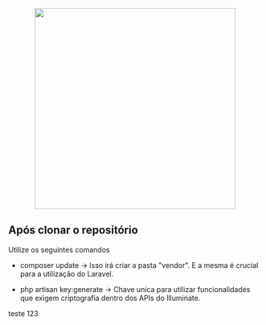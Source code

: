 <p align="center"><a href="https://laravel.com" target="_blank"><img src="https://raw.githubusercontent.com/laravel/art/master/logo-lockup/5%20SVG/2%20CMYK/1%20Full%20Color/laravel-logolockup-cmyk-red.svg" width="400"></a></p>

## Após clonar o repositório

Utilize os seguintes comandos

- composer update -> Isso irá criar a pasta "vendor". E a mesma é crucial para a utilização do Laravel.

- php artisan key:generate -> Chave unica para utilizar funcionalidades que exigem criptografia dentro dos APIs do Illuminate.

teste 123